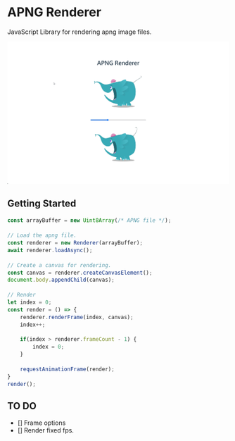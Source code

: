 # APNG Renderer

JavaScript Library for rendering apng image files.

!["apng-renderer"](./apng-renderer.gif)

## Getting Started

```js
const arrayBuffer = new Uint8Array(/* APNG file */);

// Load the apng file.
const renderer = new Renderer(arrayBuffer);
await renderer.loadAsync();

// Create a canvas for rendering.
const canvas = renderer.createCanvasElement();
document.body.appendChild(canvas);

// Render
let index = 0;
const render = () => {
    renderer.renderFrame(index, canvas);
    index++;

    if(index > renderer.frameCount - 1) {
        index = 0;
    }

    requestAnimationFrame(render);
}
render();
```

## TO DO

- [] Frame options
- [] Render fixed fps.
